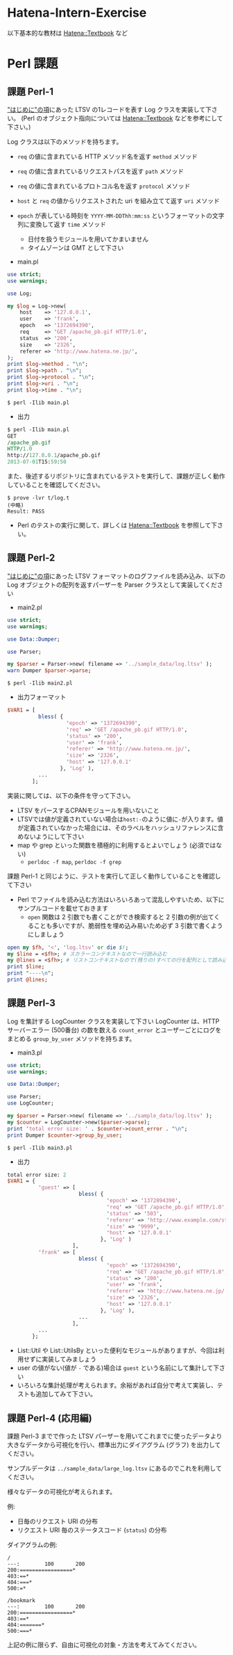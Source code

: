 Hatena-Intern-Exercise
========================================

以下基本的な教材は [Hatena::Textbook][hatena-textbook] など

# Perl 課題

## 課題 Perl-1

["はじめに"の項](../README.md)にあった LTSV の1レコードを表す Log クラスを実装して下さい。
(Perl のオブジェクト指向については [Hatena::Textbook][hatena-textbook] などを参考にして下さい。)

Log クラスは以下のメソッドを持ちます。
* `req` の値に含まれている HTTP メソッド名を返す `method` メソッド
* `req` の値に含まれているリクエストパスを返す `path` メソッド
* `req` の値に含まれているプロトコル名を返す `protocol` メソッド
* `host` と `req` の値からリクエストされた uri を組み立てて返す `uri` メソッド
* `epoch` が表している時刻を `YYYY-MM-DDThh:mm:ss` というフォーマットの文字列に変換して返す `time` メソッド
    * 日付を扱うモジュールを用いてかまいません
    * タイムゾーンは GMT として下さい


* main.pl

```perl
use strict;
use warnings;

use Log;

my $log = Log->new(
    host    => '127.0.0.1',
    user    => 'frank',
    epoch   => '1372694390',
    req     => 'GET /apache_pb.gif HTTP/1.0',
    status  => '200',
    size    => '2326',
    referer => 'http://www.hatena.ne.jp/',
);
print $log->method . "\n";
print $log->path . "\n";
print $log->protocol . "\n";
print $log->uri . "\n";
print $log->time . "\n";
```

```shell
$ perl -Ilib main.pl
```

* 出力

```perl
$ perl -Ilib main.pl
GET
/apache_pb.gif
HTTP/1.0
http://127.0.0.1/apache_pb.gif
2013-07-01T15:59:50
```

また、後述するリポジトリに含まれているテストを実行して、課題が正しく動作していることを確認してください。

```shell
$ prove -lvr t/log.t
(中略)
Result: PASS
```

* Perl のテストの実行に関して、詳しくは [Hatena::Textbook][hatena-textbook] を参照して下さい。

## 課題 Perl-2

["はじめに"の項](../README.md)にあった LTSV フォーマットのログファイルを読み込み、以下のLog オブジェクトの配列を返すパーザーを Parser クラスとして実装してください

* main2.pl

```perl
use strict;
use warnings;

use Data::Dumper;

use Parser;

my $parser = Parser->new( filename => '../sample_data/log.ltsv' );
warn Dumper $parser->parse;
```

```shell
$ perl -Ilib main2.pl
```

* 出力フォーマット

```perl
$VAR1 = [
          bless( {
                   'epoch' => '1372694390',
                   'req' => 'GET /apache_pb.gif HTTP/1.0',
                   'status' => '200',
                   'user' => 'frank',
                   'referer' => 'http://www.hatena.ne.jp/',
                   'size' => '2326',
                   'host' => '127.0.0.1'
                 }, 'Log' ),
          ...
        ];
```

実装に関しては、以下の条件を守って下さい。

* LTSV をパースするCPANモジュールを用いないこと
* LTSVでは値が定義されていない場合は`host:-`のように値に`-`が入ります。値が定義されていなかった場合には、そのラベルをハッシュリファレンスに含めないようにして下さい
* map や grep といった関数を積極的に利用するとよいでしょう (必須ではない)
  * `perldoc -f map`, `perldoc -f grep`


課題 Perl-1 と同じように、テストを実行して正しく動作していることを確認して下さい


* Perl でファイルを読み込む方法はいろいろあって混乱しやすいため、以下にサンプルコードを載せておきます
  * `open` 関数は 2 引数でも書くことができ検索すると 2 引数の例が出てくることも多いですが、脆弱性を埋め込み易いため必ず 3 引数で書くようにしましょう

```perl
open my $fh, '<', 'log.ltsv' or die $!;
my $line = <$fh>; # スカラーコンテキストなので一行読み込む
my @lines = <$fh>; # リストコンテキストなので(残りの)すべての行を配列として読み込む
print $line;
print "----\n";
print @lines;
```

## 課題 Perl-3

Log を集計する LogCounter クラスを実装して下さい
LogCounter は、HTTP サーバーエラー (500番台) の数を数える `count_error` とユーザーごとにログをまとめる `group_by_user` メソッドを持ちます。

* main3.pl

```perl
use strict;
use warnings;

use Data::Dumper;

use Parser;
use LogCounter;

my $parser = Parser->new( filename => '../sample_data/log.ltsv' );
my $counter = LogCounter->new($parser->parse);
print 'total error size: ' . $counter->count_error . "\n";
print Dumper $counter->group_by_user;
```

```shell
$ perl -Ilib main3.pl
```

* 出力

```perl
total error size: 2
$VAR1 = {
          'guest' => [
                       bless( {
                                'epoch' => '1372894390',
                                'req' => 'GET /apache_pb.gif HTTP/1.0',
                                'status' => '503',
                                'referer' => 'http://www.example.com/start.html',
                                'size' => '9999',
                                'host' => '127.0.0.1'
                              }, 'Log' )
                     ],
          'frank' => [
                       bless( {
                                'epoch' => '1372694390',
                                'req' => 'GET /apache_pb.gif HTTP/1.0',
                                'status' => '200',
                                'user' => 'frank',
                                'referer' => 'http://www.hatena.ne.jp/',
                                'size' => '2326',
                                'host' => '127.0.0.1'
                              }, 'Log' ),
                       ...
                     ],
          ...
        };
```

* List::Util や List::UtilsBy といった便利なモジュールがありますが、今回は利用せずに実装してみましょう
* user の値がない(値が `-` である)場合は `guest` という名前にして集計して下さい
* いろいろな集計処理が考えられます。余裕があれば自分で考えて実装し、テストも追加してみて下さい。



## 課題 Perl-4 (応用編)

課題 Perl-3 までで作った LTSV パーザーを用いてこれまでに使ったデータより大きなデータから可視化を行い、標準出力にダイアグラム (グラフ) を出力してください。

サンプルデータは `../sample_data/large_log.ltsv` にあるのでこれを利用してください。

様々なデータの可視化が考えられます。

例:

* 日毎のリクエスト URI の分布
* リクエスト URI 毎のステータスコード (`status`) の分布

ダイアグラムの例:

```
/
---:        100       200
200:=================*
403:==*
404:===*
500:=*

/bookmark
---:        100       200
200:=================*
403:==*
404:=======*
500:===*
```

上記の例に限らず、自由に可視化の対象・方法を考えてみてください。

[hatena-textbook]: /Hatena-Textbook/foundation-of-programming-perl.md
